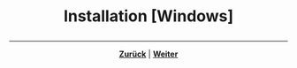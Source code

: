 # <p align="center">Installation [Windows]</p>

---

<p align="center"><a href="/docs/04-tools/05-launchpad/01-ueberblick/README.md"><strong>Zurück</strong></a> | <a href="/docs/04-tools/05-launchpad/01-ueberblick/02-mac/README.md"><strong>Weiter</strong></a></p>
